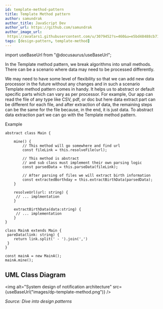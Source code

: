 ```yaml
---
id: template-method-pattern
title: Template Method pattern
author: samundrak
author_title: JavaScript Dev
author_url: https://github.com/samundrak
author_image_url: 
 https://avatars1.githubusercontent.com/u/3079452?s=460&u=e5bd48488cb71b665ea5403192c6b8a963644a08&v=4
tags: [design-pattern, template-method]
---
```


import useBaseUrl from "@docusaurus/useBaseUrl";

In the Template method pattern, we break algorithms into small methods. There can be a scenario where data may need to be processed differently.

<!-- truncate -->

We may need to have some level of flexibility so that we can add new data processor in the future without any changes and in such
a scenario Template method pattern comes in handy. It helps us to abstract or default specific parts which can vary as per processor.
For example, Our app can read the file of any type like CSV, pdf, or doc but here data extract part can be different for each file, and after extraction of data, the remaining steps can be the same for the file because, in the end, it is just data. To abstract data extraction part
we can go with the Template method pattern.

Example

```
abstract class Main {

    mine() {
        // This method will go somewhere and find url
        const fileLink = this.resolveFile(url);

        // This method is abstract
        // and sub class must implement their own parsing logic
        const parsedData = this.parseData(fileLink);

        // After parsing of files we will extract birth information
        const extractedBorthday = this.extractBirthData(parsedData);
    }

    resolveUrl(url: string) {
     // ... implmentation
    }

    extractBirthData(data:string) {
     // ... implementation
    }
}

class MainA extends Main {
 pareData(link: string) {
    return link.split(' - ').join(',')
 }
}

const mainA = new MainA();
mainA.mine();
```

## UML Class Diagram

<img
alt="System design of notification architecture"
src={useBaseUrl("images/dp-template-method.png")}
/>

_Source: Dive into design patterns_

